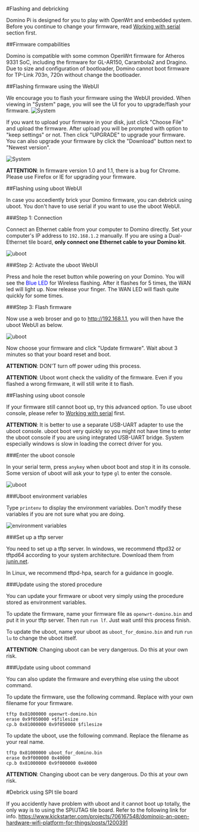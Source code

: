 #Flashing and debricking

Domino Pi is designed for you to play with OpenWrt and embedded system. Before you continue to change your firmware, read [Working with serial](serial.html) section first.


##Firmware compabilities

Domino is compatible with some common OpenWrt firmware for Atheros 9331 SoC, including the firmware for GL-AR150, Carambola2 and Dragino. Due to size and configuration of bootloader, Domino cannot boot firmware for TP-Link 703n, 720n without change the bootloader.


##Flashing firmware using the WebUI

We encourage you to flash your firmware using the WebUI provided. When viewing in "System" page, you will see the UI for you to upgrade/flash your firmware. 
![System](src/system.jpg)

If you want to upload your firmware in your disk, just click "Choose File" and upload the firmware. After upload you will be prompted with option to "keep settings" or not. Then click "UPGRADE" to upgrade your firmware. You can also upgrade your firmware by click the "Download" button next to "Newest version". 

![System](src/upgrade.jpg)

**ATTENTION**: In firmware version 1.0 and 1.1, there is a bug for Chrome. Please use Firefox or IE for upgrading your firmware.


##Flashing using uboot WebUI

In case you accediently brick your Domino firmware, you can debrick using uboot. You don't have to use serial if you want to use the uboot WebUI.

###Step 1: Connection

Connect an Ethernet cable from your computer to Domino directly. Set your computer's IP address to `192.168.1.2` manually. If you are using a Dual-Ethernet tile board, **only connect one Ethernet cable to your Domino kit**. 

![uboot](src/pi-powerup.jpg)

###Step 2: Activate the uboot WebUI

Press and hole the reset button while powering on your Domino. You will see the <font color=blue>Blue LED</font> for Wireless flashing. After it flashes for 5 times, the WAN led will light up. Now release your finger. The WAN LED will flash quite quickly for some times.

###Step 3: Flash firmware

Now use a web broser and go to http://192.168.1.1, you will then have the uboot WebUI as below.

![uboot](src/uboot.jpg)

Now choose your firmware and click "Update firmware". Wait about 3 minutes so that your board reset and boot.

**ATTENTION**: DON'T turn off power uding this process.

**ATTENTION**: Uboot wont check the validity of the firmware. Even if you flashed a wrong firmware, it will still write it to flash.


##Flashing using uboot console

If your firmware still cannot boot up, try this advanced option. To use uboot console, please refer to [Working with serial](serial.html) first. 

**ATTENTION**: It is better to use a separate USB-UART adapter to use the uboot console. uboot boot very quickly so you might not have time to enter the uboot console if you are using integrated USB-UART bridge. System especially windows is slow in loading the correct driver for you.

###Enter the uboot console

In your serial term, press `anykey` when uboot boot and stop it in its console. Some version of uboot will ask your to type `gl` to enter the console.

![uboot](src/uboot_console.jpg)

###Uboot environment variables

Type `printenv` to display the environment variables. Don't modify these variables if you are not sure what you are doing.

![environment variables](src/environments.jpg)

###Set up a tftp server

You need to set up a tftp server. In windows, we recommend tftpd32 or tftpd64 according to your system architecture. Download them from [junin.net](http://www.jounin.net/tftpd32_download.html).

In Linux, we recommend tftpd-hpa, search for a guidance in google. 

###Update using the stored procedure

You can update your firmware or uboot very simply using the procedure stored as environment variables.

To update the firmware, name your firmware file as `openwrt-domino.bin` and put it in your tftp server. Then run `run lf`. Just wait until this process finish.

To update the uboot, name your uboot as `uboot_for_domino.bin` and run `run lu` to change the uboot itself.

**ATTENTION**: Changing uboot can be very dangerous. Do this at your own risk.

###Update using uboot command

You can also update the firmware and everything else using the uboot command.

To update the firmware, use the following command. Replace with your own filename for your firmware.

```
tftp 0x81000000 openwrt-domino.bin
erase 0x9f050000 +$filesize
cp.b 0x81000000 0x9f050000 $filesize
```

To update the uboot, use the following command. Replace the filename as your real name.

```
tftp 0x81000000 uboot_for_domino.bin
erase 0x9f000000 0x40000
cp.b 0x81000000 0x9f000000 0x40000
```

**ATTENTION**: Changing uboot can be very dangerous. Do this at your own risk.

#Debrick using SPI tile board

If you accidently have problem with uboot and it cannot boot up totally, the only way is to using the SPI/JTAG tile board. Refer to the following link for info.
https://www.kickstarter.com/projects/706167548/dominoio-an-open-hardware-wifi-platform-for-things/posts/1200391
